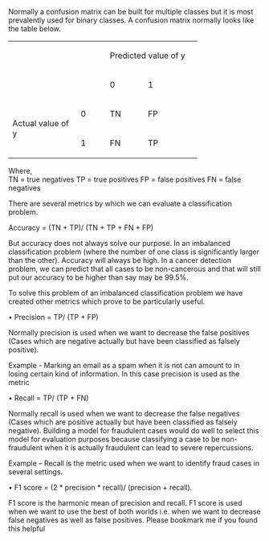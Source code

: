 Normally a confusion matrix can be built for multiple classes but it is most prevalently used for binary classes. A confusion matrix normally looks like the table below.  

<table>
<tbody>
<tr>
<td colspan="2" rowspan="2" width="162">
<p>&nbsp;</p>
</td>
<td colspan="2" width="150">
<p>Predicted value of y</p>
</td>
</tr>
<tr>
<td width="60">
<p>0</p>
</td>
<td width="90">
<p>1</p>
</td>
</tr>
<tr>
<td rowspan="2" width="120">
<p>Actual value of y</p>
</td>
<td width="42">
<p>0</p>
</td>
<td width="60">
<p>TN</p>
</td>
<td width="90">
<p>FP</p>
</td>
</tr>
<tr>
<td width="42">
<p>1</p>
</td>
<td width="60">
<p>FN</p>
</td>
<td width="90">
<p>TP</p>
</td>
</tr>
</tbody>
</table>

Where,  
TN = true negatives
TP = true positives
FP = false positives
FN = false negatives  

There are several metrics by which we can evaluate a classification problem.  

Accuracy = (TN + TP)/ (TN + TP + FN + FP)  

But accuracy does not always solve our purpose. In an imbalanced classification problem (where the number of one class is significantly larger than the other). Accuracy will always be high. In a cancer detection problem, we can predict that all cases to be non-cancerous and that will still put our accuracy to be higher than say may be 99.5%.  

To solve this problem of an imbalanced classification problem we have created other metrics which prove to be particularly useful.  

•	Precision = TP/ (TP + FP)  

Normally precision is used when we want to decrease the false positives (Cases which are negative actually but have been classified as falsely positive).  

Example - Marking an email as a spam when it is not can amount to in losing certain kind of information. In this case precision is used as the metric  

•	Recall = TP/ (TP + FN)  

Normally recall is used when we want to decrease the false negatives (Cases which are positive actually but have been classified as falsely negative). Building a model for fraudulent cases would do well to select this model for evaluation purposes because classifying a case to be non-fraudulent when it is actually fraudulent can lead to severe repercussions.  

Example – Recall is the metric used when we want to identify fraud cases in several settings.  

•	F1 score = (2 * precision * recall)/ (precision + recall).  

F1 score is the harmonic mean of precision and recall. F1 score is used when we want to use the best of both worlds i.e. when we want to decrease false negatives as well as false positives. 
Please bookmark me if you found this helpful
